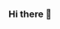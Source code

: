 ### Hi there 👋

<!--
**erguncengiz/erguncengiz** is a ✨ _special_ ✨ repository because its `README.md` (this file) appears on your GitHub profile.

Here are some ideas to get you started:

<img src="https://c.tenor.com/p9pPNUHetWIAAAAd/steve-carell-its-britney-bitch.gif" width="500px">

🔭 I’m currently working on Guven Future

🌱 I’m currently learning 

📫 How to reach me 


- 🔭 I’m currently working on Guven Future
- 🌱 I’m currently learning Swift & Flutter
- 📫 How to reach me: ergunyunuscengiz@gmail.com
- 😄 Pronouns: Edge
-->
